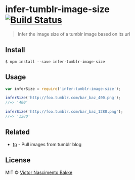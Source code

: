 # infer-tumblr-image-size [![Build Status](https://travis-ci.org/gipphe/infer-tumblr-image-size.svg?branch=master)](https://travis-ci.org/gipphe/infer-tumblr-image-size)

> Infer the image size of a tumblr image based on its url


## Install

```
$ npm install --save infer-tumblr-image-size
```


## Usage

```js
var inferSize = require('infer-tumblr-image-size');

inferSize('http://foo.tumblr.com/bar_baz_400.png');
//=> '400'

inferSize('http://foo.tumblr.com/bar_baz_1280.png');
//=> '1280'
```


## Related

- [tp](https://github.com/gipphe/tp) - Pull images from tumblr blog


## License

MIT © [Victor Nascimento Bakke](http://giphtbase.org)
